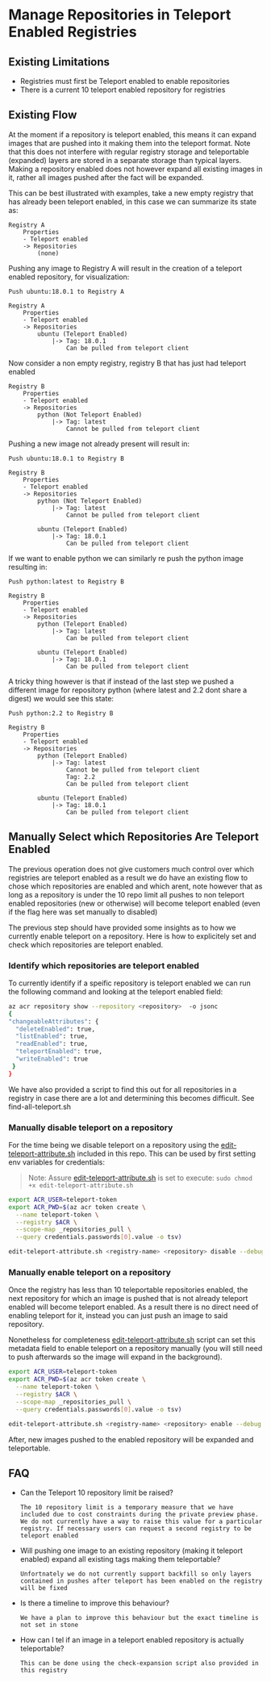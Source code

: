 # Manage Repositories in Teleport Enabled Registries

## Existing Limitations
- Registries must first be Teleport enabled to enable repositories
- There is a current 10 teleport enabled repository for registries 

## Existing Flow

At the moment if a repository is teleport enabled, this means it can expand images that are pushed into it making them into the teleport format. Note that this does not interfere with regular registry storage and teleportable (expanded) layers are stored in a separate  storage than typical layers. Making a repository enabled does not however expand all existing images in it, rather all images pushed after the fact will be expanded. 

This can be best illustrated with examples, take a new empty registry that has already been teleport enabled, in this case we can summarize its state as:

    Registry A
        Properties
        - Teleport enabled
        -> Repositories 
            (none)
        

Pushing any image to Registry A will result in the creation of a teleport enabled repository, for visualization:

    Push ubuntu:18.0.1 to Registry A

    Registry A
        Properties
        - Teleport enabled
        -> Repositories 
            ubuntu (Teleport Enabled)
                |-> Tag: 18.0.1 
                    Can be pulled from teleport client


Now consider a non empty registry, registry B that has just had teleport enabled

    Registry B
        Properties
        - Teleport enabled
        -> Repositories 
            python (Not Teleport Enabled)
                |-> Tag: latest
                    Cannot be pulled from teleport client

Pushing a new image not already present will result in:

    Push ubuntu:18.0.1 to Registry B

    Registry B
        Properties
        - Teleport enabled
        -> Repositories 
            python (Not Teleport Enabled)
                |-> Tag: latest
                    Cannot be pulled from teleport client

            ubuntu (Teleport Enabled)
                |-> Tag: 18.0.1 
                    Can be pulled from teleport client

If we want to enable python we can similarly re push the python image resulting in:

    Push python:latest to Registry B

    Registry B
        Properties
        - Teleport enabled
        -> Repositories 
            python (Teleport Enabled)
                |-> Tag: latest
                    Can be pulled from teleport client

            ubuntu (Teleport Enabled)
                |-> Tag: 18.0.1 
                    Can be pulled from teleport client

A tricky thing however is that if instead of the last step we pushed a different image for repository python (where latest and 2.2 dont share a digest) we would see this state:


    Push python:2.2 to Registry B

    Registry B
        Properties
        - Teleport enabled
        -> Repositories 
            python (Teleport Enabled)
                |-> Tag: latest
                    Cannot be pulled from teleport client
                    Tag: 2.2
                    Can be pulled from teleport client

            ubuntu (Teleport Enabled)
                |-> Tag: 18.0.1 
                    Can be pulled from teleport client

 
## Manually Select which Repositories Are Teleport Enabled

The previous operation does not give customers much control over which registries are teleport enabled as a result we do have an existing flow to chose which repositories are enabled and which arent, note however that as long as a repository is under the 10 repo limit all pushes to non teleport enabled repositories (new or otherwise) will become teleport enabled (even if the flag here was set manually to disabled)

The previous step should have provided some insights as to how we currently enable teleport on a repository. Here is how to explicitely set and check which repositories are teleport enabled.

### Identify which repositories are teleport enabled

To currently identify if a speific repository is teleport enabled we can run the following command and looking at the teleport enabled field:

```bash
az acr repository show --repository <repository>  -o jsonc
{
"changeableAttributes": {
  "deleteEnabled": true,
  "listEnabled": true,
  "readEnabled": true,
  "teleportEnabled": true,
  "writeEnabled": true
 }
}
```

We have also provided a script to find this out for all repositories in a registry in case there are a lot and determining this becomes difficult. See find-all-teleport.sh

### Manually disable teleport on a repository

For the time being we disable teleport on a repository using the [edit-teleport-attribute.sh](./edit-teleport-attribute.sh)  included in this repo. This can be used by first setting env variables for credentials:

> Note: Assure [edit-teleport-attribute.sh](./edit-teleport-attribute.sh) is set to execute: `sudo chmod +x edit-teleport-attribute.sh`

```bash
export ACR_USER=teleport-token
export ACR_PWD=$(az acr token create \
  --name teleport-token \
  --registry $ACR \
  --scope-map _repositories_pull \
  --query credentials.passwords[0].value -o tsv)

edit-teleport-attribute.sh <registry-name> <repository> disable --debug
```

### Manually enable teleport on a repository

Once the registry has less than 10 teleportable repositories enabled, the next repository for which an image is pushed that is not already teleport enabled will become teleport enabled. As a result there is no direct need of enabling teleport for it, instead you can just push an image to said repository. 

Nonetheless for completeness [edit-teleport-attribute.sh](./edit-teleport-attribute.sh)  script can set this metadata field to enable teleport on a repository manually (you will still need to push afterwards so the image will expand in the background).

```bash
export ACR_USER=teleport-token
export ACR_PWD=$(az acr token create \
  --name teleport-token \
  --registry $ACR \
  --scope-map _repositories_pull \
  --query credentials.passwords[0].value -o tsv)

edit-teleport-attribute.sh <registry-name> <repository> enable --debug
```

After, new images pushed to the enabled repository will be expanded and teleportable.

## FAQ

 - Can the Teleport 10 repository limit be raised?

    ``` The 10 repository limit is a temporary measure that we have included due to cost constraints during the private preview phase. We do not currently have a way to raise this value for a particular registry. If necessary users can request a second registry to be teleport enabled ```

 - Will pushing one image to an existing repository (making it teleport enabled) expand all existing tags making them teleportable?

     ``` Unfortnately we do not currently support backfill so only layers contained in pushes after teleport has been enabled on the registry will be fixed ```

 - Is there a timeline to improve this behaviour?

   ``` We have a plan to improve this behaviour but the exact timeline is not set in stone ```

 - How can I tel if an image in a teleport enabled repository is actually teleportable?

   ``` This can be done using the check-expansion script also provided in this registry ```


